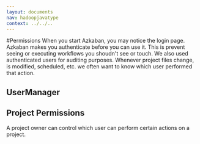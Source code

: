 ```yaml
---
layout: documents
nav: hadoopjavatype
context: ../../..
---
```


#Permissions
When you start Azkaban, you may notice the login page. Azkaban makes you authenticate before you can use it. This is prevent seeing or executing workflows you shoudn't see or touch.
We also used authenticated users for auditing purposes. Whenever project files change, is modified, scheduled, etc. we often want to
know which user performed that action.


## UserManager



## Project Permissions

A project owner can control which user can perform certain actions on a project.


